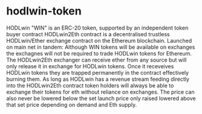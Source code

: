 # hodlwin-token
HODLwin "WIN" is an ERC-20 token, supported by an independent token buyer contract 
HODLwin2Eth contract is a decentralised trustless HODLwin/Ether exchange contract on the Ethereum blockchain.
Launched on main net in tandem:
Although WIN tokens will be available on exchanges the exchagnes will not be required to trade HODLwin tokens for Ethereum. The HODLwin2Eth exchanger can receive ether from any source but will only release it in exchange for HODLwin tokens. Once it receveives HODLwin tokens they are trapped permanently in the contract effectively burning them.
As long as HODLwin has a revenue stream feeding directly into the HODLwin2Eth contract token holders will always be able to exchange their tokens for eth without reliance on exchanges. The price can also never be lowered below the set launch price only raised lowered above that set price depending on demand and Eth supply.
